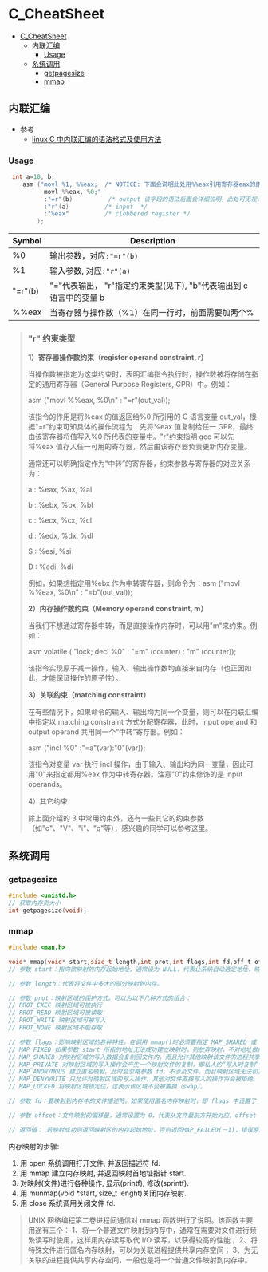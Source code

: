 # C_CheatSheet

- [C_CheatSheet](#c_cheatsheet)
  - [内联汇编](#内联汇编)
    - [Usage](#usage)
  - [系统调用](#系统调用)
    - [getpagesize](#getpagesize)
    - [mmap](#mmap)

## 内联汇编

- 参考
  - [linux C 中内联汇编的语法格式及使用方法](https://www.cnblogs.com/sky-heaven/p/7561625.html)

### Usage

```c
 int a=10, b;
    asm ("movl %1, %%eax;  /* NOTICE: 下面会说明此处用%%eax引用寄存器eax的原因
          movl %%eax, %0;"
          :"=r"(b)          /* output 该字段的语法后面会详细说明，此处可无视，下同 */
          :"r"(a)          /* input  */
          :"%eax"          /* clobbered register */
        );
```

| Symbol  | Description                                                         |
| ------- | ------------------------------------------------------------------- |
| %0      | 输出参数，对应`:"=r"(b)`                                            |
| %1      | 输入参数, 对应`:"r"(a)`                                             |
| "=r"(b) | "="代表输出， "r"指定约束类型(见下), "b"代表输出到 c 语言中的变量 b |
| %%eax   | 当寄存器与操作数（%1）在同一行时，前面需要加两个%                   |

> ### "r" 约束类型
>
> **1）寄存器操作数约束（register operand constraint, r）**
>
> 当操作数被指定为这类约束时，表明汇编指令执行时，操作数被将存储在指定的通用寄存器（General Purpose Registers, GPR）中。例如：
>
> asm ("movl %%eax, %0\n" : "=r"(out_val));
>
> 该指令的作用是将%eax 的值返回给%0 所引用的 C 语言变量 out_val，根据"=r"约束可知具体的操作流程为：先将%eax 值复制给任一 GPR，最终由该寄存器将值写入%0 所代表的变量中。"r"约束指明 gcc 可以先将%eax 值存入任一可用的寄存器，然后由该寄存器负责更新内存变量。
>
> 通常还可以明确指定作为“中转”的寄存器，约束参数与寄存器的对应关系为：
>
> a : %eax, %ax, %al
>
> b : %ebx, %bx, %bl
>
> c : %ecx, %cx, %cl
>
> d : %edx, %dx, %dl
>
> S : %esi, %si
>
> D : %edi, %di
>
> 例如，如果想指定用%ebx 作为中转寄存器，则命令为：asm ("movl %%eax, %0\n" : "=b"(out_val));
>
> **2）内存操作数约束（Memory operand constraint, m）**
>
> 当我们不想通过寄存器中转，而是直接操作内存时，可以用"m"来约束。例如：
>
> asm volatile ( "lock; decl %0" : "=m" (counter) : "m" (counter));
>
> 该指令实现原子减一操作，输入、输出操作数均直接来自内存（也正因如此，才能保证操作的原子性）。
>
> **3）关联约束（matching constraint）**
>
> 在有些情况下，如果命令的输入、输出均为同一个变量，则可以在内联汇编中指定以 matching constraint 方式分配寄存器，此时，input operand 和 output operand 共用同一个“中转”寄存器。例如：
>
> asm ("incl %0" :"=a"(var):"0"(var));
>
> 该指令对变量 var 执行 incl 操作，由于输入、输出均为同一变量，因此可用"0"来指定都用%eax 作为中转寄存器。注意"0"约束修饰的是 input operands。
>
> 4）其它约束
>
> 除上面介绍的 3 中常用约束外，还有一些其它的约束参数（如"o"、"V"、"i"、"g"等），感兴趣的同学可以参考这里。

## 系统调用

### getpagesize

```c
#include <unistd.h>
// 获取内存页大小
int getpagesize(void);
```

### mmap

```c
#include <man.h>

void* mmap(void* start,size_t length,int prot,int flags,int fd,off_t offset);
// 参数 start：指向欲映射的内存起始地址，通常设为 NULL，代表让系统自动选定地址，映射成功后返回该地址。

// 参数 length：代表将文件中多大的部分映射到内存。

// 参数 prot：映射区域的保护方式。可以为以下几种方式的组合：
// PROT_EXEC 映射区域可被执行
// PROT_READ 映射区域可被读取
// PROT_WRITE 映射区域可被写入
// PROT_NONE 映射区域不能存取

// 参数 flags：影响映射区域的各种特性。在调用 mmap()时必须要指定 MAP_SHARED 或 MAP_PRIVATE。
// MAP_FIXED 如果参数 start 所指的地址无法成功建立映射时，则放弃映射，不对地址做修正。通常不鼓励用此旗标。
// MAP_SHARED 对映射区域的写入数据会复制回文件内，而且允许其他映射该文件的进程共享。
// MAP_PRIVATE 对映射区域的写入操作会产生一个映射文件的复制，即私人的“写入时复制”（copy on write）对此区域作的任何修改都不会写回原来的文件内容。
// MAP_ANONYMOUS 建立匿名映射。此时会忽略参数 fd，不涉及文件，而且映射区域无法和其他进程共享。
// MAP_DENYWRITE 只允许对映射区域的写入操作，其他对文件直接写入的操作将会被拒绝。
// MAP_LOCKED 将映射区域锁定住，这表示该区域不会被置换（swap）。

// 参数 fd：要映射到内存中的文件描述符。如果使用匿名内存映射时，即 flags 中设置了 MAP_ANONYMOUS，fd 设为-1。有些系统不支持匿名内存映射，则可以使用 fopen 打开/dev/zero 文件，然后对该文件进行映射，可以同样达到匿名内存映射的效果。

// 参数 offset：文件映射的偏移量，通常设置为 0，代表从文件最前方开始对应，offset 必须是分页大小的整数倍。

// 返回值： 若映射成功则返回映射区的内存起始地址，否则返回MAP_FAILED(－1)，错误原因存于errno 中。
```

内存映射的步骤:

1. 用 open 系统调用打开文件, 并返回描述符 fd.
2. 用 mmap 建立内存映射, 并返回映射首地址指针 start.
3. 对映射(文件)进行各种操作, 显示(printf), 修改(sprintf).
4. 用 munmap(void \*start, size_t lenght)关闭内存映射.
5. 用 close 系统调用关闭文件 fd.

> UNIX 网络编程第二卷进程间通信对 mmap 函数进行了说明。该函数主要用途有三个：
> 1、将一个普通文件映射到内存中，通常在需要对文件进行频繁读写时使用，这样用内存读写取代 I/O 读写，以获得较高的性能；
> 2、将特殊文件进行匿名内存映射，可以为关联进程提供共享内存空间；
> 3、为无关联的进程提供共享内存空间，一般也是将一个普通文件映射到内存中。
